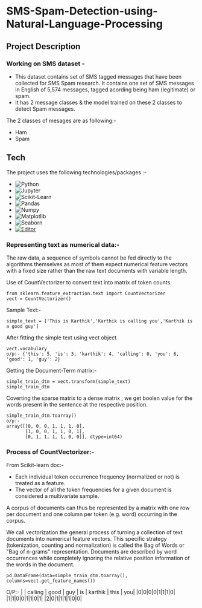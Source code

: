 # SMS-Spam-Detection-using-Natural-Language-Processing
## Project Description
### Working on SMS dataset - 

* This dataset contains set of SMS tagged messages that have been collected for SMS Spam research. It contains one set of SMS messages in English of 5,574 messages, tagged acording being ham (legitimate) or spam.
* It has 2 message classes & the model trained on these 2 classes to detect Spam messages.
 
The 2 classes of mesages are as following:- 
* Ham
* Spam

## Tech
The project uses the following technologies/packages :- 

- ![Python](https://img.shields.io/badge/-Python-black?style=flat-square&logo=Python)
- ![Jupyter](https://img.shields.io/badge/Jupyter-F37626.svg?&style=for-the-badge&logo=Jupyter&logoColor=white)
- ![Scikit-Learn](https://img.shields.io/badge/scikit_learn-F7931E?style=for-the-badge&logo=scikit-learn&logoColor=white)
- ![Pandas](https://img.shields.io/badge/-Pandas-black?style=flat-square&logo=Pandas)
- ![Numpy](https://img.shields.io/badge/-Numpy-black?style=flat-square&logo=Numpy)
- ![Matplotlib](https://img.shields.io/badge/-Matplotlib-black?style=flat-square&logo=Matplotlib)
- ![Seaborn](https://img.shields.io/badge/-Seaborn-black?logo=seaborn&logoColor=white)
- [![Editor](https://img.shields.io/badge/Editor-VSCode-blue?style=flat-square&logo=visual-studio-code&logoColor=white)](https://code.visualstudio.com/)

### Representing text as numerical data:-
The raw data, a sequence of symbols cannot be fed directly to the algorithms themselves as most of them expect numerical feature vectors with a fixed size rather than the raw text documents with variable length.

Use of CountVectorizer to convert text into matrix of token counts.
 
```
from sklearn.feature_extraction.text import CountVectorizer
vect = CountVectorizer()
```
Sample Text:-
```
simple_text = ['This is Karthik','Karthik is calling you','Karthik is a good guy']
```
After fitting the simple text using vect object
```
vect.vocabulary_
o/p:- {'this': 5, 'is': 3, 'karthik': 4, 'calling': 0, 'you': 6, 'good': 1, 'guy': 2}
```

Getting the Document-Term matrix:-
```
simple_train_dtm = vect.transform(simple_text)
simple_train_dtm
```
Coverting the sparse matrix to a dense matrix , we get boolen value for the words present in the sentence at the respective position.
```
simple_train_dtm.toarray()
o/p:-
array([[0, 0, 0, 1, 1, 1, 0],
       [1, 0, 0, 1, 1, 0, 1],
       [0, 1, 1, 1, 1, 0, 0]], dtype=int64)
```

### Process of CountVectorizer:-
From Scikit-learn doc:-
- Each individual token occurrence frequency (normalized or not) is treated as a feature.
- The vector of all the token frequencies for a given document is considered a multivariate sample.

A corpus of documents can thus be represented by a matrix with one row per document and one column per token (e.g. word) occurring in the corpus.

We call vectorization the general process of turning a collection of text documents into numerical feature vectors. This specific strategy (tokenization, counting and normalization) is called the Bag of Words or "Bag of n-grams" representation. Documents are described by word occurrences while completely ignoring the relative position information of the words in the document.
```
pd.DataFrame(data=simple_train_dtm.toarray(), columns=vect.get_feature_names())
```
O/P:-
|  | calling | good  | guy | is  | karthik |  this  | you|
|0|0|0|0|1|1|1|0|
|1|1|0|0|1|1|0|1|
|2|0|1|1|1|1|0|0|

